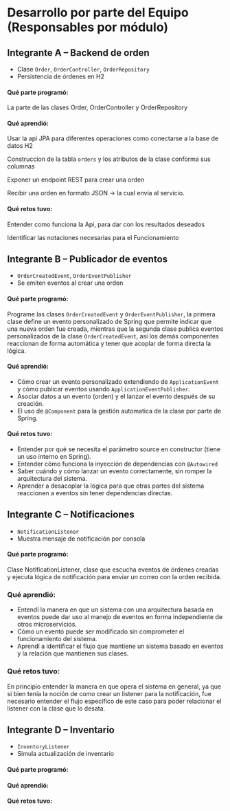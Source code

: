 
# Desarrollo por parte del Equipo (Responsables por módulo)

## Integrante A – Backend de orden
- Clase `Order`, `OrderController`, `OrderRepository`
- Persistencia de órdenes en H2

#### Qué parte programó:

La parte de las clases Order, OrderController y OrderRepository

#### Qué aprendió:
Usar la api JPA para diferentes operaciones como conectarse a la base de datos H2

Construccion de la tabla `orders` y los atributos de la clase conforma sus columnas

Exponer un endpoint REST para crear una orden

Recibir una orden en formato JSON → la cual envía al servicio.

#### Qué retos tuvo:

Entender como funciona la Api, para dar con los resultados deseados

Identificar las notaciones necesarias para el Funcionamiento


## Integrante B – Publicador de eventos
- `OrderCreatedEvent`, `OrderEventPublisher`
- Se emiten eventos al crear una orden

#### Qué parte programó:

Programe las clases `OrderCreatedEvent` y `OrderEventPublisher`, la primera clase define un evento personalizado de Spring que permite indicar que una nueva orden fue creada, mientras que la segunda clase publica eventos personalizados de la clase `OrderCreatedEvent`, así los demás componentes reaccionan de forma automática y tener que acoplar de forma directa la lógica.

#### Qué aprendió:

- Cómo crear un evento personalizado extendiendo de `ApplicationEvent` y cómo publicar eventos usando `ApplicationEventPublisher`.
- Asociar datos a un evento (orden) y el lanzar el evento después de su creación.
- El uso de `@Component` para la gestión automatica de la clase por parte de Spring.


#### Qué retos tuvo:

- Entender por qué se necesita el parámetro source en constructor (tiene un uso interno en Spring).
- Entender cómo funciona la inyección de dependencias con `@Autowired`
- Saber cuándo y cómo lanzar un evento correctamente, sin romper la arquitectura del sistema.
- Aprender a desacoplar la lógica para que otras partes del sistema reaccionen a eventos sin tener dependencias directas.

## Integrante C – Notificaciones
- `NotificationListener`
- Muestra mensaje de notificación por consola

#### Qué parte programó:
Clase NotificationListener, clase que escucha eventos de órdenes creadas y ejecuta lógica de notificación para enviar un correo con la orden recibida.

### Qué aprendió:
* Entendí la manera en que un sistema con una arquitectura basada en eventos puede dar uso al manejo de eventos en forma independiente de otros microservicios.
* Cómo un evento puede ser modificado sin comprometer el funcionamiento del sistema.
* Aprendí a identificar el flujo que mantiene un sistema basado en eventos y la relación que mantienen sus clases.
### Qué retos tuvo:
En principio entender la manera en que opera el sistema en general, ya que si bien tenía la noción de como crear un listener para la notificación, fue necesario entender el flujo específico de este caso para poder relacionar el listener con la clase que lo desata.

## Integrante D – Inventario
- `InventoryListener`
- Simula actualización de inventario

#### Qué parte programó:

#### Qué aprendió:

#### Qué retos tuvo:
